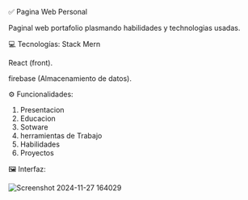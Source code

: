 
✅ Pagina Web Personal 

Paginal web portafolio plasmando habilidades y technologias usadas.

💻 Tecnologías: Stack Mern

React (front).

firebase (Almacenamiento de datos).

⚙ Funcionalidades:
1. Presentacion
2. Educacion
3. Sotware
4. herramientas de Trabajo
5. Habilidades
6. Proyectos

🖼 Interfaz:

![Screenshot 2024-11-27 164029](https://github.com/user-attachments/assets/622b96fb-65d6-49fe-ab55-79f2154e69b8)


